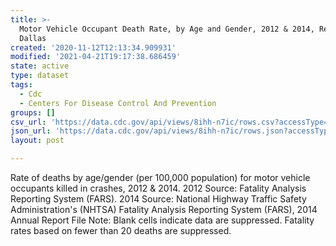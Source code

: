 ```yaml
---
title: >-
  Motor Vehicle Occupant Death Rate, by Age and Gender, 2012 & 2014, Region 6 -
  Dallas
created: '2020-11-12T12:13:34.909931'
modified: '2021-04-21T19:17:38.686459'
state: active
type: dataset
tags:
  - Cdc
  - Centers For Disease Control And Prevention
groups: []
csv_url: 'https://data.cdc.gov/api/views/8ihh-n7ic/rows.csv?accessType=DOWNLOAD'
json_url: 'https://data.cdc.gov/api/views/8ihh-n7ic/rows.json?accessType=DOWNLOAD'
layout: post

---
```

Rate of deaths by age/gender (per 100,000 population) for motor vehicle occupants killed in crashes, 2012 & 2014. 2012 Source: Fatality Analysis Reporting System (FARS). 2014 Source: National Highway Traffic Safety Administration's (NHTSA) Fatality Analysis Reporting System (FARS), 2014 Annual Report File Note: Blank cells indicate data are suppressed. Fatality rates based on fewer than 20 deaths are suppressed.
